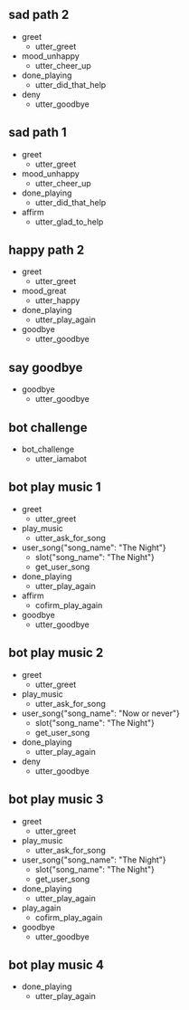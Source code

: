 ## sad path 2
* greet
  - utter_greet
* mood_unhappy
  - utter_cheer_up
* done_playing
  - utter_did_that_help
* deny
  - utter_goodbye
  
## sad path 1
* greet
  - utter_greet
* mood_unhappy
  - utter_cheer_up
* done_playing
  - utter_did_that_help
* affirm
  - utter_glad_to_help
  
## happy path 2
* greet
  - utter_greet
* mood_great
  - utter_happy
* done_playing
  - utter_play_again
* goodbye
  - utter_goodbye
  
## say goodbye
* goodbye
  - utter_goodbye

## bot challenge
* bot_challenge
  - utter_iamabot
  
## bot play music 1
* greet
  - utter_greet
* play_music
  - utter_ask_for_song
* user_song{"song_name": "The Night"}
  - slot{"song_name": "The Night"}
  - get_user_song
* done_playing
  - utter_play_again
* affirm
  - cofirm_play_again
* goodbye
  - utter_goodbye
  
## bot play music 2
* greet
  - utter_greet
* play_music
  - utter_ask_for_song
* user_song{"song_name": "Now or never"}
  - slot{"song_name": "The Night"}
  - get_user_song
* done_playing
  - utter_play_again
* deny
  - utter_goodbye

## bot play music 3
* greet
  - utter_greet
* play_music
  - utter_ask_for_song
* user_song{"song_name": "The Night"}
  - slot{"song_name": "The Night"}
  - get_user_song
* done_playing
  - utter_play_again
* play_again
  - cofirm_play_again
* goodbye
  - utter_goodbye

## bot play music 4
* done_playing
  - utter_play_again

